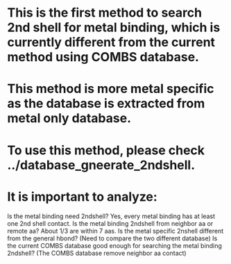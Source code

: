# This is the first method to search 2nd shell for metal binding, which is currently different from the current method using COMBS database.

# This method is more metal specific as the database is extracted from metal only database.

# To use this method, please check ../database_gneerate_2ndshell.

# It is important to analyze: 
  Is the metal binding need 2ndshell?  Yes, every metal binding has at least one 2nd shell contact.
  Is the metal binding 2ndshell from neighbor aa or remote aa? About 1/3 are within 7 aas.
  Is the metal specific 2nshell different from the general hbond? (Need to compare the two different database)
  Is the current COMBS database good enough for searching the metal binding 2ndshell? (The COMBS database remove neighbor aa contact)